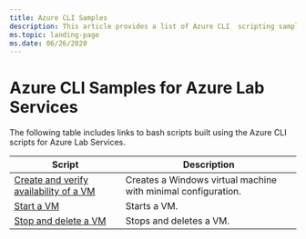 ```yaml
---
title: Azure CLI Samples
description: This article provides a list of Azure CLI  scripting samples that help you manage labs in Azure Lab Services.
ms.topic: landing-page
ms.date: 06/26/2020
---
```


# Azure CLI Samples for Azure Lab Services

The following table includes links to bash scripts built using the Azure CLI scripts for Azure Lab Services. 

| Script | Description |
|---|---|
| [Create and verify availability of a VM](scripts/create-verify-virtual-machine-in-lab-cli.md) | Creates a Windows virtual machine with minimal configuration. |
| [Start a VM](scripts/start-connect-virtual-machine-in-lab-cli.md) | Starts a VM. |
| [Stop and delete a VM](scripts/stop-delete-virtual-machine-in-lab-cli.md) | Stops and deletes a VM. |
